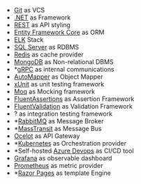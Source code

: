 - [Git](https://git-scm.com) as VCS
- [.NET](https://dotnet.microsoft.com/) as Framework
- [REST](https://en.wikipedia.org/wiki/Representational_state_transfer) as API styling
- [Entity Framework Core](https://github.com/dotnet/efcore#entity-framework-core) as ORM
- [ELK](https://www.elastic.co/what-is/elk-stack) Stack
- [SQL Server](https://www.microsoft.com/en-au/sql-server/sql-server-2019) as RDBMS
- [Redis](https://redis.io/) as cache provider
- [MongoDB](https://www.mongodb.com/) as Non-relational DBMS
- *[gRPC](https://en.wikipedia.org/wiki/GRPC) as internal communications
- [AutoMapper](https://automapper.org/) as Object Mapper
- [xUnit](https://xunit.net/) as unit testing framework
- [Moq](https://github.com/moq/moq) as Mocking framework
- [FluentAssertions](https://fluentassertions.com/) as Assertion Framework
- [FluentValidation](https://fluentvalidation.net/) as Validation Framework
- ? as integration testing framework
- *[RabbitMQ](https://www.rabbitmq.com/) as Message Broker
- *[MassTransit](https://masstransit-project.com/) as Message Bus
- [Ocelot](https://github.com/ThreeMammals/Ocelot) as API Gateway
- *[Kubernetes](https://kubernetes.io/) as Orchestration provider
- *Self-hosted [Azure Devops](https://azure.microsoft.com/en-us/services/devops/) as CI/CD tool
- [Grafana](https://grafana.com/) as observable dashboard
- [Prometheus](https://prometheus.io/) as metric provider
- *[Razor Pages](https://docs.microsoft.com/en-us/aspnet/core/razor-pages) as template Engine
